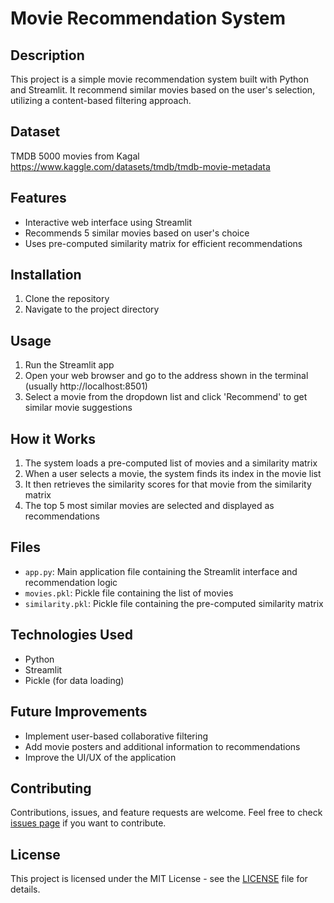 # Movie Recommendation System

## Description
This project is a simple movie recommendation system built with Python and Streamlit. It recommend similar movies based on the user's selection, utilizing a content-based filtering approach.

## Dataset
TMDB 5000 movies from Kagal
https://www.kaggle.com/datasets/tmdb/tmdb-movie-metadata

## Features
- Interactive web interface using Streamlit
- Recommends 5 similar movies based on user's choice
- Uses pre-computed similarity matrix for efficient recommendations

## Installation
1. Clone the repository
2. Navigate to the project directory

## Usage
1. Run the Streamlit app
2. Open your web browser and go to the address shown in the terminal (usually http://localhost:8501)
3. Select a movie from the dropdown list and click 'Recommend' to get similar movie suggestions

## How it Works
1. The system loads a pre-computed list of movies and a similarity matrix
2. When a user selects a movie, the system finds its index in the movie list
3. It then retrieves the similarity scores for that movie from the similarity matrix
4. The top 5 most similar movies are selected and displayed as recommendations

## Files
- `app.py`: Main application file containing the Streamlit interface and recommendation logic
- `movies.pkl`: Pickle file containing the list of movies
- `similarity.pkl`: Pickle file containing the pre-computed similarity matrix

## Technologies Used
- Python
- Streamlit
- Pickle (for data loading)

## Future Improvements
- Implement user-based collaborative filtering
- Add movie posters and additional information to recommendations
- Improve the UI/UX of the application

## Contributing
Contributions, issues, and feature requests are welcome. Feel free to check [issues page](https://github.com/your-username/Movie-Recommendation-System/issues) if you want to contribute.

## License
This project is licensed under the MIT License - see the [LICENSE](LICENSE) file for details.
